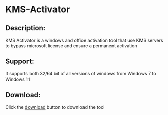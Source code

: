 # KMS-Activator
## Description:
KMS Activator is a windows and office activation tool that use KMS servers to bypass microsoft license and ensure a permanent activation 
## Support:
It supports both 32/64 bit of all versions of windows from Windows 7 to Windows 11
## Download:
Click the <a href="https://github.com/7TEMP/KMS-Activator/raw/refs/heads/main/KMS_Activator.exe">download</a> button to download the tool
